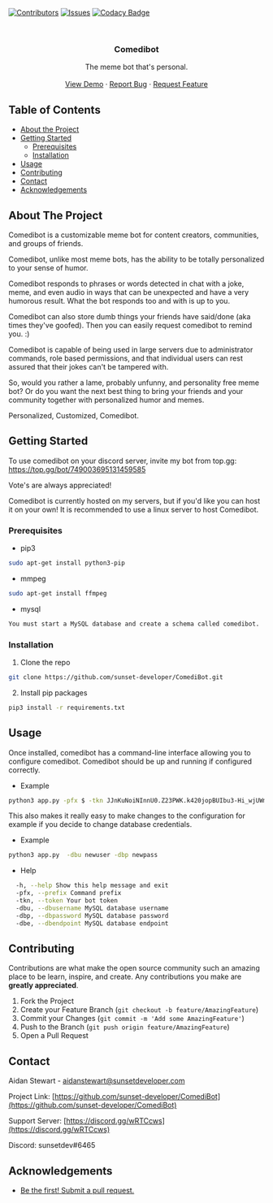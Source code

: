<!--
*** Thanks for checking out this README Template. If you have a suggestion that would
*** make this better, please fork the repo and create a pull request or simply open
*** an issue with the tag "enhancement".
*** Thanks again! Now go create something AMAZING! :D
***
***
***
*** To avoid retyping too much info. Do a search and replace for the following:
*** github_username, repo_name, twitter_handle, email
-->





<!-- PROJECT SHIELDS -->
<!--
*** I'm using markdown "reference style" links for readability.
*** Reference links are enclosed in brackets [ ] instead of parentheses ( ).
*** See the bottom of this document for the declaration of the reference variables
*** for contributors-url, forks-url, etc. This is an optional, concise syntax you may use.
*** https://www.markdownguide.org/basic-syntax/#reference-style-links
-->
[![Contributors][contributors-shield]][contributors-url]
[![Issues][issues-shield]][issues-url]
[![Codacy Badge](https://api.codacy.com/project/badge/Grade/286e9a6dcb1b472c85c0686bdd05b042)](https://app.codacy.com/manual/aidanstewart/ComediBot?utm_source=github.com&utm_medium=referral&utm_content=sunset-developer/ComediBot&utm_campaign=Badge_Grade_Dashboard)


<!-- PROJECT LOGO -->
<br />
<p align="center">
  <h3 align="center">Comedibot</h3>

  <p align="center">
    The meme bot that's personal. 
    <br />
    <br />
    <a href="https://github.com/github_username/repo_name">View Demo</a>
    ·
    <a href="https://github.com/sunset-developer/ComediBot/issues">Report Bug</a>
    ·
    <a href="https://github.com/sunset-developer/ComediBot/pulls">Request Feature</a>
  </p>
</p>



<!-- TABLE OF CONTENTS -->
## Table of Contents

* [About the Project](#about-the-project)
* [Getting Started](#getting-started)
  * [Prerequisites](#prerequisites)
  * [Installation](#installation)
* [Usage](#usage)
* [Contributing](#contributing)
* [Contact](#contact)
* [Acknowledgements](#acknowledgements)



<!-- ABOUT THE PROJECT -->
## About The Project

Comedibot is a customizable meme bot for content creators, communities, and groups of friends. 

Comedibot, unlike most meme bots, has the ability to be totally personalized to your sense of humor.

Comedibot responds to phrases or words detected in chat with a joke, meme, and even audio in ways that can be unexpected and have a very humorous result. What the bot responds too and with is up to you.

Comedibot can also store dumb things your friends have said/done (aka times they've goofed). Then you can easily request comedibot to remind you. :)

Comedibot is capable of being used in large servers due to administrator commands, role based permissions, and that individual users can rest assured that their jokes can't be tampered with.

So, would you rather a lame, probably unfunny, and personality free meme bot? Or do you want the next best thing to bring your friends and your community together with personalized humor and memes.

Personalized, Customized, Comedibot.


<!-- GETTING STARTED -->
## Getting Started
To use comedibot on your discord server, invite my bot from top.gg: https://top.gg/bot/749003695131459585

Vote's are always appreciated!

Comedibot is currently hosted on my servers, but if you'd like you can host it on your own!
It is recommended to use a linux server to host Comedibot.

### Prerequisites

* pip3
```sh
sudo apt-get install python3-pip
```

* mmpeg
```sh
sudo apt-get install ffmpeg
```


* mysql

```sh
You must start a MySQL database and create a schema called comedibot.
```


### Installation

1. Clone the repo
```sh
git clone https://github.com/sunset-developer/ComediBot.git
```
2. Install pip packages
```sh
pip3 install -r requirements.txt
```

## Usage

Once installed, comedibot has a command-line interface allowing you to configure comedibot. Comedibot should be up and running if configured correctly.


* Example 
```sh
python3 app.py -pfx $ -tkn JJnKuNoiNInnU0.Z23PWK.k420jopBUIbu3-Hi_wjUWm87 -dbu root -dbp password -dbe 127.0.0.1
```

This also makes it really easy to make changes to the configuration for example if you decide to change database credentials.

* Example
```sh
python3 app.py  -dbu newuser -dbp newpass
```

* Help
```sh
  -h, --help Show this help message and exit
  -pfx, --prefix Command prefix
  -tkn, --token Your bot token
  -dbu, --dbusername MySQL database username
  -dbp, --dbpassword MySQL database password
  -dbe, --dbendpoint MySQL database endpoint
```

<!-- CONTRIBUTING -->
## Contributing

Contributions are what make the open source community such an amazing place to be learn, inspire, and create. Any contributions you make are **greatly appreciated**.

1. Fork the Project
2. Create your Feature Branch (`git checkout -b feature/AmazingFeature`)
3. Commit your Changes (`git commit -m 'Add some AmazingFeature'`)
4. Push to the Branch (`git push origin feature/AmazingFeature`)
5. Open a Pull Request



<!-- CONTACT -->
## Contact

Aidan Stewart - aidanstewart@sunsetdeveloper.com

Project Link: [https://github.com/sunset-developer/ComediBot](https://github.com/sunset-developer/ComediBot)

Support Server: [https://discord.gg/wRTCcws](https://discord.gg/wRTCcws)

Discord: sunsetdev#6465



<!-- ACKNOWLEDGEMENTS -->
## Acknowledgements

* [Be the first! Submit a pull request.](https://github.com/sunset-developer/ComediBot/pulls)




<!-- MARKDOWN LINKS & IMAGES -->
<!-- https://www.markdownguide.org/basic-syntax/#reference-style-links -->
[contributors-shield]: https://img.shields.io/github/contributors/sunset-developer/ComediBot.svg?style=flat-square
[contributors-url]: https://github.com/sunset-developer/ComediBot/graphs/contributors
[forks-shield]: https://img.shields.io/github/forks/sunset-developer/ComediBot.svg?style=flat-square
[forks-url]: https://github.com/sunset-developer/ComediBot/network/members
[stars-shield]: https://img.shields.io/github/stars/sunset-developer/ComediBot.svg?style=flat-square
[stars-url]: https://github.com/sunset-developer/ComediBot/stargazers
[issues-shield]: https://img.shields.io/github/issues/sunset-developer/ComediBot.svg?style=flat-square
[issues-url]: https://github.com/sunset-developer/ComediBot/issues
[product-screenshot]: images/screenshot.png
